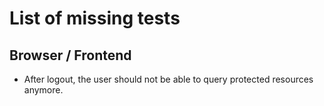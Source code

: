 # List of missing tests


## Browser / Frontend
- After logout, the user should not be able to query protected resources anymore. 